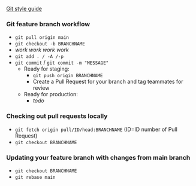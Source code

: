 [Git style guide](https://github.com/agis/git-style-guide)

### Git feature branch workflow
* `git pull origin main`
* `git checkout -b BRANCHNAME`
* _work work work work_
* `git add . / -A /-p`
* `git commit` / `git commit -m "MESSAGE"`
  * Ready for staging:
    * `git push origin BRANCHNAME`
    * Create a Pull Request for your branch and tag teammates for review
  * Ready for production:
    * _todo_

### Checking out pull requests locally
* `git fetch origin pull/ID/head:BRANCHNAME` (ID=ID number of Pull Request)
* `git checkout BRANCHNAME`

### Updating your feature branch with changes from main branch
* `git checkout BRANCHNAME`
* `git rebase main`
